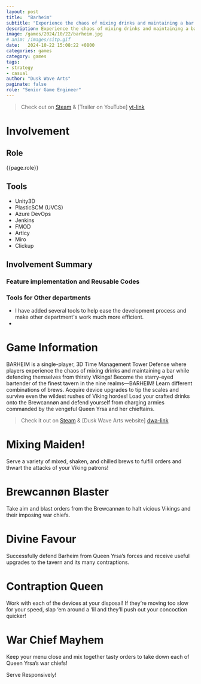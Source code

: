```yaml
---
layout: post
title:  "Barheim"
subtitle: "Experience the chaos of mixing drinks and maintaining a bar while defending themselves from thirsty Vikings!"
description: Experience the chaos of mixing drinks and maintaining a bar while defending themselves from thirsty Vikings!
image: /games/2024/10/22/barheim.jpg
# anim: /images/sitp.gif
date:   2024-10-22 15:08:22 +0800
categories: games
category: games
tags: 
- strategy
- casual
author: "Dusk Wave Arts"
paginate: false
role: "Senior Game Engineer"
---
```

> Check out on [Steam][steam-link] &
> [Trailer on YouTube] [yt-link]

# Involvement
## Role 
<p>{{page.role}}</p>

## Tools
- Unity3D
- PlasticSCM (UVCS)
- Azure DevOps
- Jenkins
- FMOD
- Articy
- Miro
- Clickup

## Involvement Summary

### Feature implementation and Reusable Codes

### Tools for Other departments
- I have added several tools to help ease the development process and make other department's work much more efficient.
- 

# Game Information
BARHEIM is a single-player, 3D Time Management Tower Defense where players experience the chaos of mixing drinks and maintaining a bar while defending themselves from thirsty Vikings! Become the starry-eyed bartender of the finest tavern in the nine realms—BARHEIM! Learn different combinations of brews. Acquire device upgrades to tip the scales and survive even the wildest rushes of Viking hordes! Load your crafted drinks onto the Brewcannøn and defend yourself from charging armies commanded by the vengeful Queen Yrsa and her chieftains.

> Check it out on [Steam][steam-link] &
> [Dusk Wave Arts website] [dwa-link]

# Mixing Maiden!
Serve a variety of mixed, shaken, and chilled brews to fulfill orders and thwart the attacks of your Viking patrons!

# Brewcannøn Blaster
Take aim and blast orders from the Brewcannøn to halt vicious Vikings and their imposing war chiefs.

# Divine Favour
Successfully defend Barheim from Queen Yrsa’s forces and receive useful upgrades to the tavern and its many contraptions.

# Contraption Queen
Work with each of the devices at your disposal! If they’re moving too slow for your speed, slap ‘em around a ‘lil and they’ll push out your concoction quicker!

# War Chief Mayhem
Keep your menu close and mix together tasty orders to take down each of Queen Yrsa’s war chiefs!

Serve Responsively!

[steam-link]: https://store.steampowered.com/app/2980970/BARHEIM/
[dwa-link]: https://duskwavearts.com/barheim/
[yt-link]: https://youtu.be/fZHvytFz5vM